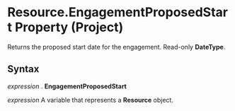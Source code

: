 
# Resource.EngagementProposedStart Property (Project)

Returns the proposed start date for the engagement. Read-only  **DateType**.


## Syntax

 _expression_ . **EngagementProposedStart**

 _expression_ A variable that represents a **Resource** object.

